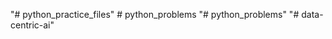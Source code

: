 "# python_practice_files" 
#   p y t h o n _ p r o b l e m s  
 "# python_problems" 
"# data-centric-ai" 
